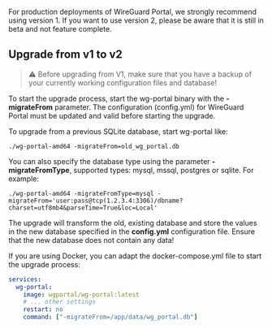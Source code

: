 For production deployments of WireGuard Portal, we strongly recommend using version 1.
If you want to use version 2, please be aware that it is still in beta and not feature complete.

## Upgrade from v1 to v2

> :warning: Before upgrading from V1, make sure that you have a backup of your currently working configuration files and database!

To start the upgrade process, start the wg-portal binary with the **-migrateFrom** parameter.
The configuration (config.yml) for WireGuard Portal must be updated and valid before starting the upgrade.

To upgrade from a previous SQLite database, start wg-portal like:

```shell
./wg-portal-amd64 -migrateFrom=old_wg_portal.db
```

You can also specify the database type using the parameter **-migrateFromType**, supported types: mysql, mssql, postgres or sqlite.
For example:

```shell
./wg-portal-amd64 -migrateFromType=mysql -migrateFrom='user:pass@tcp(1.2.3.4:3306)/dbname?charset=utf8mb4&parseTime=True&loc=Local'
```

The upgrade will transform the old, existing database and store the values in the new database specified in the **config.yml** configuration file.
Ensure that the new database does not contain any data!

If you are using Docker, you can adapt the docker-compose.yml file to start the upgrade process:

```yaml
services:
  wg-portal:
    image: wgportal/wg-portal:latest
    # ... other settings
    restart: no
    command: ["-migrateFrom=/app/data/wg_portal.db"]
```
